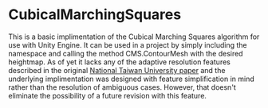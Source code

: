 # CubicalMarchingSquares
This is a basic implimentation of the Cubical Marching Squares algorithm for use with Unity Engine. It can be used in a project by simply including the namespace and calling the method CMS.ContourMesh with the desired heightmap. As of yet it lacks any of the adaptive resolution features described in the original [National Taiwan University paper](https://graphics.cmlab.csie.ntu.edu.tw/CMS/) and the underlying implimentation was designed with feature simplification
in mind rather than the resolution of ambiguous cases. However, that doesn't eliminate the possibility of a future revision with this
feature.
